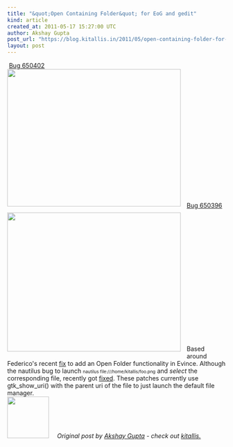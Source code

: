 ```yaml
---
title: "&quot;Open Containing Folder&quot; for EoG and gedit"
kind: article
created_at: 2011-05-17 15:27:00 UTC
author: Akshay Gupta
post_url: "https://blog.kitallis.in/2011/05/open-containing-folder-for-eog-and.html"
layout: post
---
```

<div dir="ltr" style="text-align: left;" trbidi="on">&nbsp;<a href="https://bugzilla.gnome.org/show_bug.cgi?id=650402">Bug 650402</a><br /><div class="separator" style="clear: both; text-align: center;"><a href="https://3.bp.blogspot.com/-jutmW0vezgs/TdJ7l_7a8zI/AAAAAAAAAGQ/NsrA6F7CAQE/s1600/Screenshot-wallpaper-684085.jpg.png" imageanchor="1" style="clear: left; float: left; margin-bottom: 1em; margin-right: 1em;"><img border="0" height="317" src="https://3.bp.blogspot.com/-jutmW0vezgs/TdJ7l_7a8zI/AAAAAAAAAGQ/NsrA6F7CAQE/s400/Screenshot-wallpaper-684085.jpg.png" width="400" /></a></div><br /><br /><br /><br /><br /><br /><br /><br /><br /><br /><br /><br /><br /><br /><br /><br /><br /><br /><a href="https://bugzilla.gnome.org/show_bug.cgi?id=650396">Bug 650396</a><br /><div class="separator" style="clear: both; text-align: center;"><a href="https://3.bp.blogspot.com/-8xUu8zyJYCU/TdJ7n8fklyI/AAAAAAAAAGU/cZeGztg7nvY/s1600/Screenshot-Unsaved+Document+4+-+gedit.png" imageanchor="1" style="clear: left; float: left; margin-bottom: 1em; margin-right: 1em;"><img border="0" height="321" src="https://3.bp.blogspot.com/-8xUu8zyJYCU/TdJ7n8fklyI/AAAAAAAAAGU/cZeGztg7nvY/s400/Screenshot-Unsaved+Document+4+-+gedit.png" width="400" /></a></div><br /><br /><br /><br /><br /><br /><br /><br /><br /><br /><br /><br /><br /><br /><br /><br /><br /><br />Based around Federico's recent <a href="http://people.gnome.org/%7Efederico/news-2010-08.html#evince-open-folder">fix</a> to add an Open Folder functionality in Evince. Although the nautilus bug to launch <span style="font-size: x-small;">nautilus file:///home/kitallis/foo.png</span> and <i>select</i> the corresponding file, recently got <a href="http://git.gnome.org/browse/nautilus/commit/?id=a96761350ad422ec084c12f649562f9a2a83963d">fixed</a>. These patches currently use gtk_show_uri() with the parent uri of the file to just launch the default file manager. </div>
<div class="author">
  <img src="https://nilenso.com/images/people/kitallis.webp" style="width: 96px; height: 96;">
  <span style=" padding: 32px 15px;">
    <i>Original post by <a href="http://twitter.com/kitallis">Akshay Gupta</a> - check out <a href="https://blog.kitallis.in/">kitallis.</a></i>
  </span>
</div>
